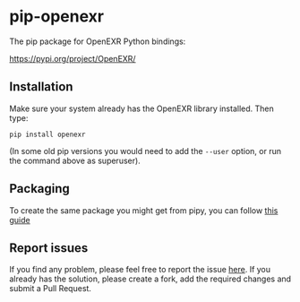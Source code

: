 # pip-openexr

The pip package for OpenEXR Python bindings:

https://pypi.org/project/OpenEXR/

## Installation

Make sure your system already has the OpenEXR library installed. Then type:

```
pip install openexr
```

(In some old pip versions you would need to add the `--user` option, or run the command above as superuser).

## Packaging

To create the same package you might get from pipy, you can follow [this guide](https://betterscientificsoftware.github.io/python-for-hpc/tutorials/python-pypi-packaging/)

## Report issues

If you find any problem, please feel free to report the issue [here](https://github.com/sanguinariojoe/pip-openexr/issues). If you already has the solution, please create a fork, add the required changes and submit a Pull Request.
